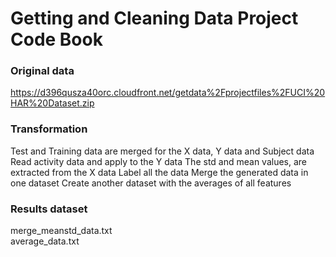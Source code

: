 Getting and Cleaning Data Project Code Book
===========================================

### Original data
https://d396qusza40orc.cloudfront.net/getdata%2Fprojectfiles%2FUCI%20HAR%20Dataset.zip


### Transformation
Test and Training data are merged for the X data, Y data and Subject data
Read activity data and apply to the Y data
The std and mean values, are extracted from the X data
Label all the data
Merge the generated data in one dataset
Create another dataset with the averages of all features

### Results dataset
merge_meanstd_data.txt<br/>
average_data.txt

